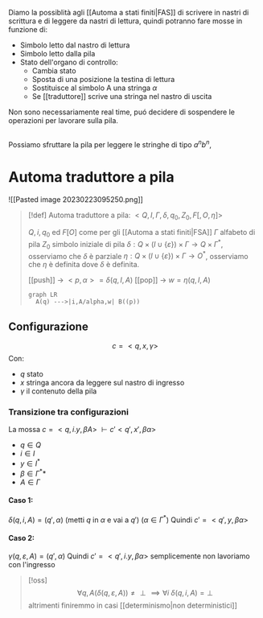Diamo la possiblità agli [[Automa a stati finiti|FAS]] di scrivere in nastri di scrittura e di leggere da nastri di lettura, quindi potranno fare mosse in funzione di:
- Simbolo letto dal nastro di lettura
- Simbolo letto dalla pila
- Stato dell'organo di controllo:
	- Cambia stato
	- Sposta di una posizione la testina di lettura
	- Sostituisce al simbolo A una stringa $\alpha$
	- Se [[traduttore]] scrive una stringa nel nastro di uscita

Non sono necessariamente real time, puó decidere di sospendere le operazioni per lavorare sulla pila.



```
```

Possiamo sfruttare la pila per leggere le stringhe di tipo $a^nb^n$, 


# Automa traduttore a pila
![[Pasted image 20230223095250.png]]


>[!def]
>Automa traduttore a pila: $<Q,I,\Gamma, \delta, q_{0},Z_{0},F[, O, \eta]>$
>
>$Q, i,q_{0}$ ed $F[O]$ come per gli [[Automa a stati finiti|FSA]]
>$\Gamma$ alfabeto di pila
>$Z_{0}$ simbolo iniziale di pila
>$\delta: Q \times (I \cup \left\{ \varepsilon \right\})\times \Gamma \to Q \times \Gamma^*$, osserviamo che $\delta$ è parziale
>$\eta: Q \times (I \cup  \left\{ \varepsilon \right\}) \times \Gamma \to O^*$, osserviamo che $\eta$ è definita dove $\delta$ è definita.
>
> [[push]] -> $<p,\alpha> =\delta(q,I,A)$
> [[pop]] -> $w = \eta(q,I,A)$
>
>```mermaid
>graph LR
>	A(q) --->|i,A/alpha,w| B((p))
>```

## Configurazione
$$c = <q,x,\gamma>$$
Con:
- $q$ stato 
- $x$ stringa ancora da leggere sul nastro di ingresso
- $\gamma$ il contenuto della pila


### Transizione tra configurazioni
La mossa
$c = <q, i.y, \beta A>\ \vdash c' <q',x',\beta \alpha>$

- $q \in Q$
- $i \in I$
- $y \in I^*$
- $\beta \in \Gamma^**$
- $A \in \Gamma$

#### Caso 1:
$\delta(q,i,A) = (q',\alpha)$ (metti $q$ in $\alpha$ e vai a $q'$) ($\alpha \in \Gamma^*$)
Quindi $c' = <q',y,\beta \alpha>$

#### Caso 2:
$\gamma(q,\varepsilon,A) = (q',\alpha)$
Quindi $c'= <q',i.y,\beta \alpha>$ semplicemente non lavoriamo con l'ingresso

>[!oss]
>$$\forall q,A (\delta(q,\varepsilon,A)) \neq \perp \implies \forall i\ \delta(q,i,A) = \perp$$ altrimenti finiremmo in casi [[determinismo|non deterministici]]
>
>